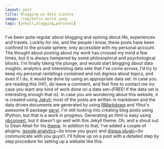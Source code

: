 ```yaml
---
layout: post
title: Blogging on data science
image: /img/hello_world.jpeg
tags: [jekyll,blogging,personal] 
---
```


I've been quite regular about blogging and opining about life, experiences and travels. Luckily for me, and the people I know, these posts have been confined to the private sphere, only accessible with my personal account. The thought about posting about my work has crossed my mind a few times, but it is always hampered by some philosophical and psychological blocks. I'm finally taking the plunge, and would start blogging about data insights, analytics and interesting data sets that I've come across. I'd try to keep my personal ramblings contained and not digress about topics, and even if I do, it would be done by using an appropriate data set. In case you are reading this (HI!), do leave a comment, and feel free to contact me inc case you want any kind of work done on a data set~(FREE! If the data set is interesting enough that is).
In case you are wondering about this website, it is created using [Jekyll](https://jekyllrb.com/); most of the posts are written in markdown and the data driven documents are generated by using [RMarkdown](http://rmarkdown.rstudio.com) and Yihui's awesome R package [servr](https://github.com/yihui/knitr-jekyll). I'm still looking into creating blog posts using IPython, but that is a work in progress. Generating an html is easy using [nbconvert](https://github.com/jupyter/nbconvert), but it doesn't go well with this Jekyll theme. Oh, and a shout out to Dean Attali for his [theme](https://github.com/jupyter/nbconvert). In addition to that, I've added a couple of plugins, [google analytics](https://analytics.google.com/analytics/web/)~(to know you guys) and [disqus plugin](https://disqus.com/)~(to communicate with you guys!). I'll follow up on a post with a detailed step by step procedure for setting up a website like this.

